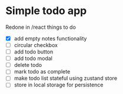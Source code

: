 # Simple todo app
Redone in /react
things to do
+ [x] add empty notes functionality
+ [ ] circular checkbox
+ [ ] add todo button
+ [ ] add todo modal
+ [ ] delete todo
+ [ ] mark todo as complete
+ [ ] make todo list stateful using zustand store
+ [ ] store in local storage for persistence
